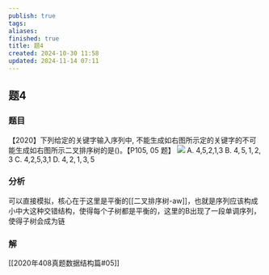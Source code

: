 ```yaml
---
publish: true
tags: 
aliases: 
finished: true
title: 题4
created: 2024-10-30 11:58
updated: 2024-11-14 07:11
---
```

## 题4
### 题目
【2020】下列给定的关键字输入序列中, 不能生成如右图所示定的关键字的不可能生成如右图所示二叉排序树的是()。【P105, 05 题】
![](https://img.hwenyi.tech/202410301846913.webp)
A. 4,5,2,1,3 
B. $4,5,1,2,3$
C. 4,2,5,3,1 
D. $4,2,1,3,5$
### 分析
可以直接模拟，核心在于这里是平衡的[[二叉排序树-aw]]，也就是序列应该构成小中大这种交错结构，使得每个子树都是平衡的，这里的B出现了一段单调序列，使得子树会成为链
### 解
[[2020年408真题数据结构篇#05]]